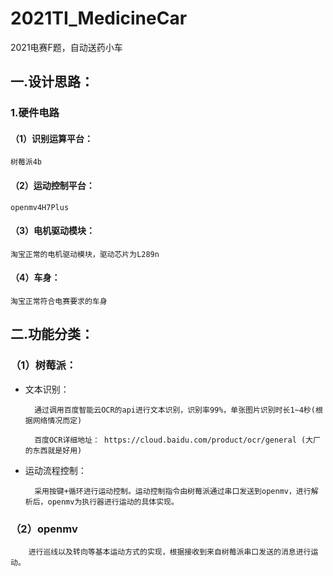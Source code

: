 # 2021TI_MedicineCar
2021电赛F题，自动送药小车

## 一.设计思路：
### 1.硬件电路  
#### （1）识别运算平台：

    树莓派4b
#### （2）运动控制平台：

    openmv4H7Plus
#### （3）电机驱动模块：

    淘宝正常的电机驱动模块，驱动芯片为L289n
#### （4）车身：

    淘宝正常符合电赛要求的车身

## 二.功能分类：
### （1）树莓派：

* 文本识别：

        通过调用百度智能云OCR的api进行文本识别，识别率99%，单张图片识别时长1~4秒(根据网络情况而定)
    
        百度OCR详细地址： https://cloud.baidu.com/product/ocr/general (大厂的东西就是好用)
        

* 运动流程控制：

        采用按键+循环进行运动控制。运动控制指令由树莓派通过串口发送到openmv，进行解析后，openmv为执行器进行运动的具体实现。
    
### （2）openmv

        进行巡线以及转向等基本运动方式的实现，根据接收到来自树莓派串口发送的消息进行运动。
